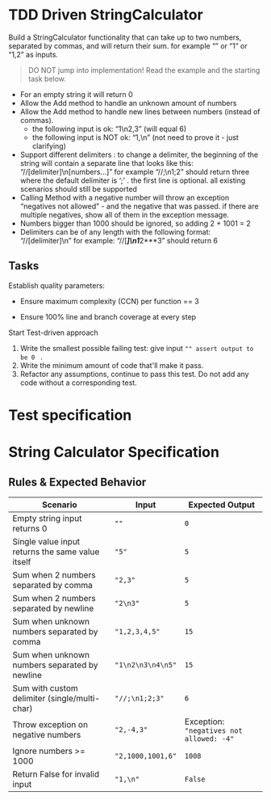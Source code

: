 # TDD Driven StringCalculator

Build a StringCalculator functionality that can take up to two numbers, separated by commas, and will return their sum. 
for example “” or “1” or “1,2” as inputs.

> DO NOT jump into implementation! Read the example and the starting task below.

- For an empty string it will return 0
- Allow the Add method to handle an unknown amount of numbers
- Allow the Add method to handle new lines between numbers (instead of commas).
  - the following input is ok: “1\n2,3” (will equal 6)
  - the following input is NOT ok: “1,\n” (not need to prove it - just clarifying)
- Support different delimiters : to change a delimiter, the beginning of the string will contain a separate line that looks like this: “//[delimiter]\n[numbers…]” for example “//;\n1;2” should return three where the default delimiter is ‘;’ .
the first line is optional. all existing scenarios should still be supported
- Calling Method with a negative number will throw an exception “negatives not allowed” - and the negative that was passed. if there are multiple negatives, show all of them in the exception message.
- Numbers bigger than 1000 should be ignored, so adding 2 + 1001 = 2
- Delimiters can be of any length with the following format: “//[delimiter]\n” for example: “//[***]\n1***2***3” should return 6

## Tasks



Establish quality parameters:

- Ensure  maximum complexity (CCN) per function == 3

- Ensure 100% line and branch coverage at every step

  

Start Test-driven approach

1. Write the smallest possible failing test: give input `"" assert output to be 0 ` .
2. Write the minimum amount of code that'll make it pass.
3. Refactor any assumptions, continue to pass this test. Do not add any code without a corresponding test.


# Test specification
# String Calculator Specification

## Rules & Expected Behavior

| **Scenario**                                      | **Input**        | **Expected Output**                     |
|---------------------------------------------------|------------------|-----------------------------------------|
| Empty string input returns 0                      | `""`             | `0`                                     |
| Single value input returns the same value itself  | `"5"`            | `5`                                     |
| Sum when 2 numbers separated by comma             | `"2,3"`          | `5`                                     |
| Sum when 2 numbers separated by newline           | `"2\n3"`         | `5`                                     |
| Sum when unknown numbers separated by comma       | `"1,2,3,4,5"`    | `15`                                    |
| Sum when unknown numbers separated by newline     | `"1\n2\n3\n4\n5"`| `15`                                    |
| Sum with custom delimiter (single/multi-char)     | `"//;\n1;2;3"`   | `6`                                     |
| Throw exception on negative numbers               | `"2,-4,3"`       | Exception: `"negatives not allowed: -4"`|
| Ignore numbers >= 1000                            | `"2,1000,1001,6"`| `1008`                                  |
| Return False for invalid input                    | `"1,\n"`         | `False`                                 |

